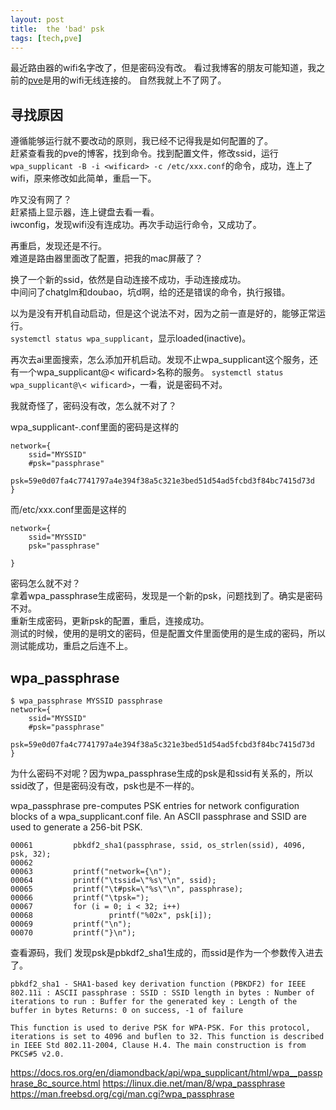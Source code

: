 ```yaml
---
layout: post
title:  the 'bad' psk
tags: [tech,pve]
---
```


最近路由器的wifi名字改了，但是密码没有改。
看过我博客的朋友可能知道，我之前的[pve](https://h4fan.github.io/2021/06/09/%E5%A6%82%E4%BD%95%E7%BB%99%E6%B2%A1%E7%BD%91%E7%9A%84%E5%8F%B0%E6%9C%BA(pve)%E8%A3%85rtl8821cu%E6%97%A0%E7%BA%BF%E7%BD%91%E5%8D%A1%E9%A9%B1%E5%8A%A8.html)是用的wifi无线连接的。
自然我就上不了网了。

## 寻找原因
遵循能够运行就不要改动的原则，我已经不记得我是如何配置的了。  
赶紧查看我的pve的博客，找到命令。找到配置文件，修改ssid，运行
`wpa_supplicant -B -i <wificard> -c /etc/xxx.conf`的命令，成功，连上了wifi，原来修改如此简单，重启一下。

咋又没有网了？  
赶紧插上显示器，连上键盘去看一看。  
iwconfig，发现wifi没有连成功。再次手动运行命令，又成功了。

再重启，发现还是不行。  
难道是路由器里面改了配置，把我的mac屏蔽了？

换了一个新的ssid，依然是自动连接不成功，手动连接成功。  
中间问了chatglm和doubao，坑d啊，给的还是错误的命令，执行报错。

以为是没有开机自动启动，但是这个说法不对，因为之前一直是好的，能够正常运行。  
`systemctl status wpa_supplicant`，显示loaded(inactive)。

再次去ai里面搜索，怎么添加开机启动。发现不止wpa_supplicant这个服务，还有一个wpa_supplicant@\< wificard>名称的服务。
`systemctl status wpa_supplicant@\< wificard>`，一看，说是密码不对。

我就奇怪了，密码没有改，怎么就不对了？

wpa_supplicant-<wificard>.conf里面的密码是这样的
```
network={
    ssid="MYSSID"
    #psk="passphrase"
    psk=59e0d07fa4c7741797a4e394f38a5c321e3bed51d54ad5fcbd3f84bc7415d73d
}
```
而/etc/xxx.conf里面是这样的
```
network={
    ssid="MYSSID"
    psk="passphrase"
   
}
```
密码怎么就不对？  
拿着wpa_passphrase生成密码，发现是一个新的psk，问题找到了。确实是密码不对。  
重新生成密码，更新psk的配置，重启，连接成功。  
测试的时候，使用的是明文的密码，但是配置文件里面使用的是生成的密码，所以测试能成功，重启之后连不上。

## wpa_passphrase
```
$ wpa_passphrase MYSSID passphrase
network={
    ssid="MYSSID"
    #psk="passphrase"
    psk=59e0d07fa4c7741797a4e394f38a5c321e3bed51d54ad5fcbd3f84bc7415d73d
}
```
为什么密码不对呢？因为wpa_passphrase生成的psk是和ssid有关系的，所以ssid改了，但是密码没有改，psk也是不一样的。

wpa_passphrase pre-computes PSK entries for network configuration blocks of a wpa_supplicant.conf file. An ASCII passphrase and SSID are used to generate a 256-bit PSK.

```
00061         pbkdf2_sha1(passphrase, ssid, os_strlen(ssid), 4096, psk, 32);
00062 
00063         printf("network={\n");
00064         printf("\tssid=\"%s\"\n", ssid);
00065         printf("\t#psk=\"%s\"\n", passphrase);
00066         printf("\tpsk=");
00067         for (i = 0; i < 32; i++)
00068                 printf("%02x", psk[i]);
00069         printf("\n");
00070         printf("}\n");
```
查看源码，我们 发现psk是pbkdf2_sha1生成的，而ssid是作为一个参数传入进去了。
```
pbkdf2_sha1 - SHA1-based key derivation function (PBKDF2) for IEEE 802.11i : ASCII passphrase : SSID : SSID length in bytes : Number of iterations to run : Buffer for the generated key : Length of the buffer in bytes Returns: 0 on success, -1 of failure

This function is used to derive PSK for WPA-PSK. For this protocol, iterations is set to 4096 and buflen to 32. This function is described in IEEE Std 802.11-2004, Clause H.4. The main construction is from PKCS#5 v2.0.
```

https://docs.ros.org/en/diamondback/api/wpa_supplicant/html/wpa__passphrase_8c_source.html
https://linux.die.net/man/8/wpa_passphrase
https://man.freebsd.org/cgi/man.cgi?wpa_passphrase

